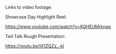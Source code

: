 Links to video footage:

Showcase Day Highlight Reel:

https://www.youtube.com/watch?v=XQHEUMrknag

Ted Talk Rough Presentation:

https://youtu.be/IX1ZQZz_-kI
